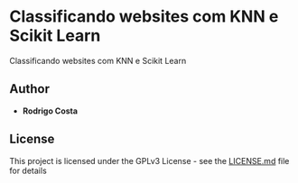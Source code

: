# Classificando websites com KNN e Scikit Learn

Classificando websites com KNN e Scikit Learn

## Author

* **Rodrigo Costa** 

## License

This project is licensed under the GPLv3 License - see the [LICENSE.md](LICENSE.md) file for details

